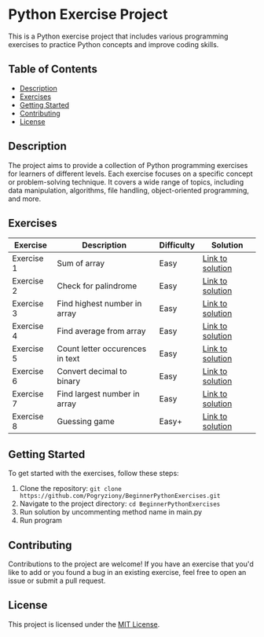 # Python Exercise Project

This is a Python exercise project that includes various programming exercises to practice Python concepts and improve coding skills.

## Table of Contents

- [Description](#description)
- [Exercises](#exercises)
- [Getting Started](#getting-started)
- [Contributing](#contributing)
- [License](#license)

## Description

The project aims to provide a collection of Python programming exercises for learners of different levels. Each exercise focuses on a specific concept or problem-solving technique. It covers a wide range of topics, including data manipulation, algorithms, file handling, object-oriented programming, and more.

## Exercises

| Exercise | Description | Difficulty | Solution |
|----------|-------------|------------|----------|
| Exercise 1 | Sum of array | Easy | [Link to solution](https://github.com/Pogryziony/BeginnerPythonExercises/blob/master/exercise_1/sum_of_array.py) |
| Exercise 2 | Check for palindrome | Easy | [Link to solution](https://github.com/Pogryziony/BeginnerPythonExercises/blob/master/exercise_2/check_for_palindrome.py) |
| Exercise 3 | Find highest number in array| Easy | [Link to solution](https://github.com/Pogryziony/BeginnerPythonExercises/blob/master/exercise_3/find_highest_number.py) |
| Exercise 4 | Find average from array| Easy | [Link to solution](https://github.com/Pogryziony/BeginnerPythonExercises/blob/master/exercise_4/find_avg.py)|
| Exercise 5 | Count letter occurences in text | Easy | [Link to solution](https://github.com/Pogryziony/BeginnerPythonExercises/blob/master/exercise_5/count_letter_occurrences.py) |
| Exercise 6 | Convert decimal to binary | Easy | [Link to solution](https://github.com/Pogryziony/BeginnerPythonExercises/blob/master/exercise_6/decimal_to_binary.py) |
| Exercise 7 | Find largest number in array | Easy | [Link to solution](https://github.com/Pogryziony/BeginnerPythonExercises/blob/master/exercise_7/find_largest_number.py) |
| Exercise 8 | Guessing game | Easy+ | [Link to solution](https://github.com/Pogryziony/BeginnerPythonExercises/blob/master/exercise_8/guessing_game.py) |

## Getting Started

To get started with the exercises, follow these steps:

1. Clone the repository: `git clone https://github.com/Pogryziony/BeginnerPythonExercises.git`
2. Navigate to the project directory: `cd BeginnerPythonExercises`
3. Run solution by uncommenting method name in main.py
4. Run program


## Contributing

Contributions to the project are welcome! If you have an exercise that you'd like to add or you found a bug in an existing exercise, feel free to open an issue or submit a pull request.

## License

This project is licensed under the [MIT License](LICENSE).
